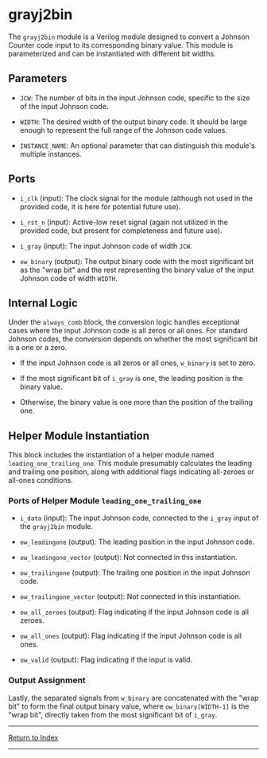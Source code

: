 # grayj2bin

The `grayj2bin` module is a Verilog module designed to convert a Johnson Counter code input to its corresponding binary value. This module is parameterized and can be instantiated with different bit widths.

## Parameters

- `JCW`: The number of bits in the input Johnson code, specific to the size of the input Johnson code.

- `WIDTH`: The desired width of the output binary code. It should be large enough to represent the full range of the Johnson code values.

- `INSTANCE_NAME`: An optional parameter that can distinguish this module's multiple instances.

## Ports

- `i_clk` (input): The clock signal for the module (although not used in the provided code, it is here for potential future use).

- `i_rst_n` (input): Active-low reset signal (again not utilized in the provided code, but present for completeness and future use).

- `i_gray` (input): The input Johnson code of width `JCW`.

- `ow_binary` (output): The output binary code with the most significant bit as the "wrap bit" and the rest representing the binary value of the input Johnson code of width `WIDTH`.

## Internal Logic

Under the `always_comb` block, the conversion logic handles exceptional cases where the input Johnson code is all zeros or all ones. For standard Johnson codes, the conversion depends on whether the most significant bit is a one or a zero.

- If the input Johnson code is all zeros or all ones, `w_binary` is set to zero.

- If the most significant bit of `i_gray` is one, the leading position is the binary value.

- Otherwise, the binary value is one more than the position of the trailing one.

## Helper Module Instantiation

This block includes the instantiation of a helper module named `leading_one_trailing_one`. This module presumably calculates the leading and trailing one position, along with additional flags indicating all-zeroes or all-ones conditions.

### Ports of Helper Module `leading_one_trailing_one`

- `i_data` (input): The input Johnson code, connected to the `i_gray` input of the `grayj2bin` module.

- `ow_leadingone` (output): The leading position in the input Johnson code.

- `ow_leadingone_vector` (output): Not connected in this instantiation.

- `ow_trailingone` (output): The trailing one position in the input Johnson code.

- `ow_trailingone_vector` (output): Not connected in this instantiation.

- `ow_all_zeroes` (output): Flag indicating if the input Johnson code is all zeroes.

- `ow_all_ones` (output): Flag indicating if the input Johnson code is all ones.

- `ow_valid` (output): Flag indicating if the input is valid.

### Output Assignment

Lastly, the separated signals from `w_binary` are concatenated with the "wrap bit" to form the final output binary value, where `ow_binary[WIDTH-1]` is the "wrap bit", directly taken from the most significant bit of `i_gray`.

---

[Return to Index](index.md)

---
